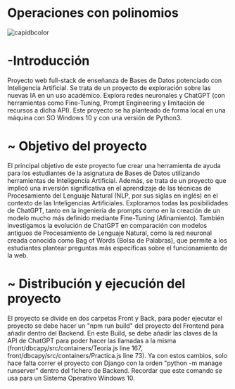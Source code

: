 # Operaciones con polinomios

 ![capidbcolor](![image](https://github.com/rmelgo/Operaciones-con-polinomios/assets/145989723/659787a6-bbed-484f-b308-2655f3ab150d))


# -Introducción

Proyecto web full-stack de enseñanza de Bases de Datos potenciado con Inteligencia Artificial. Se trata de un proyecto de exploración sobre las nuevas IA en un uso académico. Explora redes neuronales y ChatGPT (con herramientas como Fine-Tuning, Prompt Engineering y limitación de recursos a dicha API). Este proyecto se ha planteado de forma local en una máquina con SO Windows 10 y con una versión de Python3.

# ~ Objetivo del proyecto

El principal objetivo de este proyecto fue crear una herramienta de ayuda para los estudiantes de la asignatura de Bases de Datos utilizando herramientas de Inteligencia Artificial. Además, se trata de un proyecto que implicó una inversión significativa en el aprendizaje de las técnicas de Procesamiento del Lenguaje Natural (NLP, por sus siglas en inglés) en el contexto de las Inteligencias Artificiales. Exploramos todas las posibilidades de ChatGPT, tanto en la ingeniería de prompts como en la creación de un modelo mucho más definido mediante Fine-Tuning (Afinamiento). También investigamos la evolución de ChatGPT en comparación con modelos antiguos de Procesamiento de Lenguaje Natural, como la red neuronal creada conocida como Bag of Words (Bolsa de Palabras), que permite a los estudiantes plantear preguntas más específicas sobre el funcionamiento de la web.

# ~ Distribución y ejecución del proyecto

El proyecto se divide en dos carpetas Front y Back, para poder ejecutar el proyecto se debe hacer un "npm run build" del proyecto del Frontend para añadir dentro del Backend. En este Build, se debe añadir las claves de la API de ChatGPT para poder hacer las llamadas a la misma (front/dbcapy/src/containers/Teoria.js line 167, front/dbcapy/src/containers/Practica.js line 73). 
Ya con estos cambios, solo hace falta correr el proyecto con Django con la orden "python -m manage runserver" dentro del fichero de Backend. Recordar que este comando se usa para un Sistema Operativo Windows 10. 
